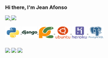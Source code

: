 ### Hi there, I'm Jean Afonso

<div>
  <a href="https://github.com/JeanAfonso">
  <img height="180em" src="https://github-readme-stats.vercel.app/api?username=JeanAfonso&show_icons=true&theme=blue-green&include_all_commits=true&count_private=true"/>
  <img height="180em" src="https://github-readme-stats.vercel.app/api/top-langs/?username=JeanAfonso&layout=compact&langs_count=7&theme=blue-green"/>
</div>
  
<div style="display: inline_block"><br>
  <img align="center" alt="Jean-Python" height="40" width="50" src="https://raw.githubusercontent.com/devicons/devicon/master/icons/python/python-original.svg">
  <img align="center" alt="Jean-Django" height="40" width="50" src="https://github.com/devicons/devicon/blob/master/icons/django/django-plain-wordmark.svg">
  <img align="center" alt="Jean-Pycharm" height="40" width="50" src="https://github.com/devicons/devicon/blob/master/icons/pycharm/pycharm-original.svg">
  <img align="center" alt="Jean-Ubuntu" height="40" width="50" src="https://github.com/devicons/devicon/blob/master/icons/ubuntu/ubuntu-plain-wordmark.svg">
  <img align="center" alt="Jean-Heroku" height="40" width="50" src="https://github.com/devicons/devicon/blob/master/icons/heroku/heroku-plain-wordmark.svg">  
  <img align="center" alt="Jean-Heroku" height="40" width="50" src="https://github.com/devicons/devicon/blob/master/icons/postgresql/postgresql-plain-wordmark.svg"> 
</div>
  
 ##
  
 <div> 
  <a href = "mailto:jeanaf45@gmail.com"><img src="https://img.shields.io/badge/-Gmail-%23333?style=for-the-badge&logo=gmail&logoColor=white" target="_blank"></a>
  <a href = "mailto:jean_bro@hotmail.com"><img src="https://img.shields.io/badge/Microsoft_Outlook-0078D4?style=for-the-badge&logo=microsoft-outlook&logoColor=white" target="_blank"></a>
  <a href="https://www.linkedin.com/in/jean-mota/" target="_blank"><img src="https://img.shields.io/badge/-LinkedIn-%230077B5?style=for-the-badge&logo=linkedin&logoColor=white" target="_blank"></a>  
</div>

